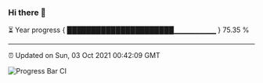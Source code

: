 ### Hi there 👋

⏳ Year progress { ██████████████████████▁▁▁▁▁▁▁▁ } 75.35 %

---

⏰ Updated on Sun, 03 Oct 2021 00:42:09 GMT

![Progress Bar CI](https://github.com/liununu/liununu/workflows/Progress%20Bar%20CI/badge.svg)
